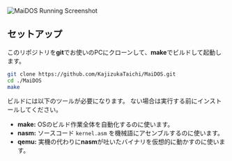 ![MaiDOS Running Screenshot](https://github.com/user-attachments/assets/7c5fffd2-d883-4c6b-bc1b-1f2c7092b148)

## セットアップ

このリポジトリを**git**でお使いのPCにクローンして、**make**でビルドして起動します。
```bash
git clone https://github.com/KajizukaTaichi/MaiDOS.git
cd ./MaiDOS
make
```
ビルドには以下のツールが必要になります。
ない場合は実行する前にインストールしてください。

- **make:**
  OSのビルド作業全体を自動化するのに使います。
- **nasm:**
  ソースコード `kernel.asm` を機械語にアセンブルするのに使います。
- **qemu:**
  実機の代わりに**nasm**が吐いたバイナリを仮想的に動かすのに使います。

